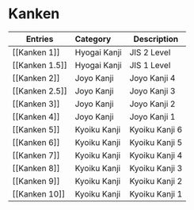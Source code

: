# Kanken

| Entries        | Category     | Description    |
| -------------- | :----------- | -------------- |
| [[Kanken 1]]   | Hyogai Kanji | JIS 2 Level    |
| [[Kanken 1.5]] | Hyogai Kanji | JIS 1 Level    |
| [[Kanken 2]]   | Joyo Kanji   | Joyo Kanji 4   |
| [[Kanken 2.5]] | Joyo Kanji   | Joyo Kanji 3   |
| [[Kanken 3]]   | Joyo Kanji   | Joyo Kanji 2   |
| [[Kanken 4]]   | Joyo Kanji   | Joyo Kanji 1   |
| [[Kanken 5]]   | Kyoiku Kanji | Kyoiku Kanji 6 |
| [[Kanken 6]]   | Kyoiku Kanji | Kyoiku Kanji 5 |
| [[Kanken 7]]   | Kyoiku Kanji | Kyoiku Kanji 4 |
| [[Kanken 8]]   | Kyoiku Kanji | Kyoiku Kanji 3 |
| [[Kanken 9]]   | Kyoiku Kanji | Kyoiku Kanji 2 |
| [[Kanken 10]]  | Kyoiku Kanji | Kyoiku Kanji 1 |


